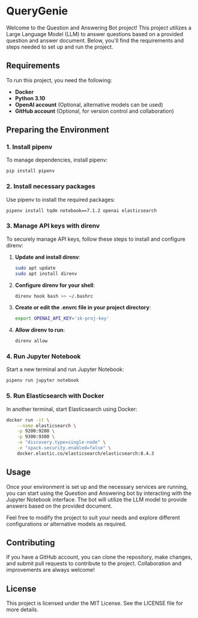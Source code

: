 # QueryGenie

Welcome to the Question and Answering Bot project! This project utilizes a Large Language Model (LLM) to answer questions based on a provided question and answer document. Below, you'll find the requirements and steps needed to set up and run the project.

## Requirements

To run this project, you need the following:

- **Docker**
- **Python 3.10**
- **OpenAI account** (Optional, alternative models can be used)
- **GitHub account** (Optional, for version control and collaboration)

## Preparing the Environment

### 1. Install pipenv
To manage dependencies, install pipenv:
```bash
pip install pipenv
```

### 2. Install necessary packages
Use pipenv to install the required packages:
```bash
pipenv install tqdm notebook==7.1.2 openai elasticsearch
```

### 3. Manage API keys with direnv
To securely manage API keys, follow these steps to install and configure direnv:

1. **Update and install direnv**:
    ```bash
    sudo apt update
    sudo apt install direnv
    ```

2. **Configure direnv for your shell**:
    ```bash
    direnv hook bash >> ~/.bashrc
    ```

3. **Create or edit the .envrc file in your project directory**:
    ```bash
    export OPENAI_API_KEY='sk-proj-key'
    ```

4. **Allow direnv to run**:
    ```bash
    direnv allow
    ```

### 4. Run Jupyter Notebook
Start a new terminal and run Jupyter Notebook:
```bash
pipenv run jupyter notebook
```

### 5. Run Elasticsearch with Docker
In another terminal, start Elasticsearch using Docker:
```bash
docker run -it \
    --name elasticsearch \
    -p 9200:9200 \
    -p 9300:9300 \
    -e "discovery.type=single-node" \
    -e "xpack.security.enabled=false" \
    docker.elastic.co/elasticsearch/elasticsearch:8.4.3
```

## Usage

Once your environment is set up and the necessary services are running, you can start using the Question and Answering bot by interacting with the Jupyter Notebook interface. The bot will utilize the LLM model to provide answers based on the provided document.

Feel free to modify the project to suit your needs and explore different configurations or alternative models as required.

## Contributing

If you have a GitHub account, you can clone the repository, make changes, and submit pull requests to contribute to the project. Collaboration and improvements are always welcome!

## License

This project is licensed under the MIT License. See the LICENSE file for more details.
